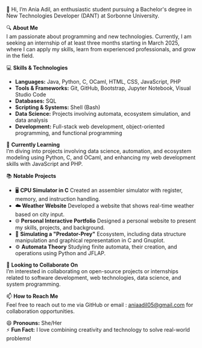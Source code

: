 👋 Hi, I’m Ania Adil, an enthusiastic student pursuing a Bachelor's degree in New Technologies Developer (DANT) at Sorbonne University.

🔍 **About Me**  
I am passionate about programming and new technologies. Currently, I am seeking an internship of at least three months starting in March 2025, where I can apply my skills, learn from experienced professionals, and grow in the field.

💻 **Skills & Technologies**  
- **Languages:** Java, Python, C, OCaml, HTML, CSS, JavaScript, PHP  
- **Tools & Frameworks:** Git, GitHub, Bootstrap, Jupyter Notebook, Visual Studio Code  
- **Databases:** SQL  
- **Scripting & Systems:** Shell (Bash)  
- **Data Science:** Projects involving automata, ecosystem simulation, and data analysis  
- **Development:** Full-stack web development, object-oriented programming, and functional programming

🌱 **Currently Learning**  
I’m diving into projects involving data science, automation, and ecosystem modeling using Python, C, and OCaml, and enhancing my web development skills with JavaScript and PHP.

📚 **Notable Projects**  
- 🖥️ **CPU Simulator in C**
Created an assembler simulator with register, memory, and instruction handling.
- **☁️ Weather Website**
Developed a website that shows real-time weather based on city input.
- 🌐 **Personal Interactive Portfolio**
Designed a personal website to present my skills, projects, and background. 
- 🐾 **Simulating a "Predator-Prey"** 
Ecosystem, including data structure manipulation and graphical representation in C and Gnuplot.  
- ⚙️ **Automata Theory**
Studying finite automata, their creation, and operations using Python and JFLAP.

🤝 **Looking to Collaborate On**  
I’m interested in collaborating on open-source projects or internships related to software development, web technologies, data science, and system programming.

📫 **How to Reach Me**  
Feel free to reach out to me via GitHub or email : aniaadil05@gmail.com for collaboration opportunities.

😄 **Pronouns:** She/Her  
⚡ **Fun Fact:** I love combining creativity and technology to solve real-world problems!
